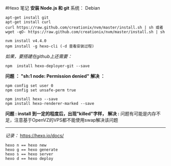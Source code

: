 ﻿#Hexo 笔记
**安装 Node.js 和 git**
系统： Debian

    apt-get install git 
    apt-get install curl
    curl https://raw.github.com/creationix/nvm/master/install.sh | sh 或者
    wget -qO- https://raw.github.com/creationix/nvm/master/install.sh | sh

    nvm install v4.4.0
    npm install -g hexo-cli (-d 查看安装过程)
    
*如果，要搭建在github上还需要：*
    
    npm  install hexo-deployer-git --save

**问题 ： "sh:1 node: Permission denied"**
**解决 ：**

    npm config set user 0
    npm config set unsafe-perm true

    npm install hexo --save
    npm install hexo-renderer-marked --save

**问题 : install 到一定的程度后，出现"killed"字样，**
**解决 :**
问题有可能是内存不足，注意基于OpenVZ的VPS都不能使用swap解决该问题

---


*记录：*
https://hexo.io/docs/

    hexo n == hexo new
    hexo g == hexo generate
    hexo s == hexo server
    hexo d == hexo deploy



